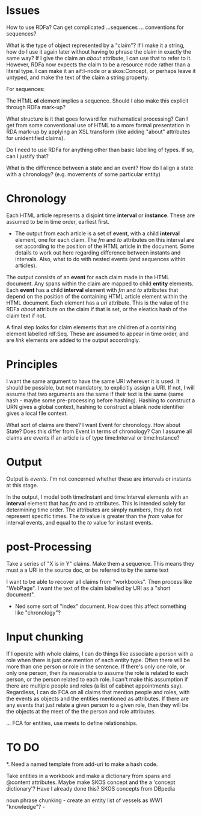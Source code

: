 
# Issues

How to use RDFa?
Can get complicated ...sequences ...
conventions for sequences?


What is the type of object represented by a "claim"? If I make it a string, how do I use it again later without having to phrase the claim in exactly the same way? If I give the claim an *about* attribute, I can use that to refer to it. However, RDFa now expects the claim to be a resource node rather than a literal type. I can make it an aif:I-node or a skos:Concept, or perhaps leave it untyped, and make the text of the claim a string property.

For sequences:

The HTML **ol** element implies a sequence. Should I also make this explicit through RDFa mark-up?

What structure is it that goes forward for mathematical processing? Can I get from some conventional use of HTML to a more formal presentation in RDA mark-up by applying an XSL transform (like adding "about" attributes for unidentified claims).

Do I need to use RDFa for anything other than basic labelling of types. If so, can I justify that?

What is the difference between a state and an event? How do I align a state with a chronology? (e.g. movements of some particular entity)


# Chronology

Each HTML article represents a disjoint time **interval** or **instance**. These are assumed to be in time order, earliest first.

* The output from each article is a set of **event**, with a child **interval** element, one for each claim. The *fm* and *to* attributes on this interval are set according to the position of the HTML article in the document. Some details to work out here regarding difference between instants and intervals. Also, what to do with nested events (and sequences within articles).

The output consists of an **event** for each claim made in the HTML document. Any spans within the claim are mapped to child **entity** elements. Each **event** has a child **interval** element with *fm* and *to* attributes that depend on the position of the containing HTML article element within the HTML document.
Each element has a *uri* attribute. This is the value of the RDFa *about* attribute on the claim if that is set, or the eleatics hash of the claim text if not.

A final step looks for claim elements that are children of a containing element labelled rdf:Seq. These are assumed to appear in time order, and are *link* elements are added to the output accordingly.

# Principles

I want the same argument to have the same URI wherever it is used. It should be possible, but not mandatory, to explicitly assign a URI. If not, I will assume that two arguments are the same if their text is the same (same hash - maybe some pre-processing before hashing). Hashing to construct a URN gives a global context, hashing to construct a blank node identifier gives a local file context.

What sort of claims are there? I want Event for chronology. How about State? Does this differ from Event in terms of chronology? Can I assume all claims are events if an article is of type time:Interval or time:Instance?

# Output

Output is *events*. I'm not concerned whether these are intervals or instants at this stage.

In the output, I model both time:Instant and time:Interval elements with an **interval** element that has *fm* and *to* attributes. This is intended solely for determining time order. The attributes are simply numbers, they do not represent specific times. The *to* value is greater than the *from* value for interval events, and equal to the *to* value for instant events.

# post-Processing

Take a series of "X is in Y" claims. Make them a sequence. This means they must a a URI in the source doc, or be referred to by the same text 

I want to be able to recover all claims from "workbooks". Then process like "WebPage". I want the text of the claim labelled by URI as a "short document".
* Ned some sort of "index" document. How does this affect something like "chronology"?

# Input chunking

If I operate with whole claims, I can do things like associate a person with a role when there is just one mention of each entity type. Often there will be more than one person or role in the sentence. If there's only one role, or only one person, then its reasonable to assume the role is related to each person, or the person related to each role. I can't make this assumption if there are multiple people and roles (a list of cabinet appointments say). Regardless,
I can do FCA on all claims that mention people and roles, with the events as objects and the entities mentioned as attributes. If there are any events that just relate a given person to a given role, then they will be the objects at the meet of the the person and role attributes.

... FCA for entities, use meets to define relationships.

# TO DO

*. Need a named template from add-uri to make a hash code.

Take entities in a workbook and make a dictionary from spans and @content attributes. Maybe make SKOS concept and the a 'concept dictionary'? Have I already done this?
SKOS concepts from DBpedia

noun phrase chunking - create an entity list of vessels as WW1 "knowledge"? - 
